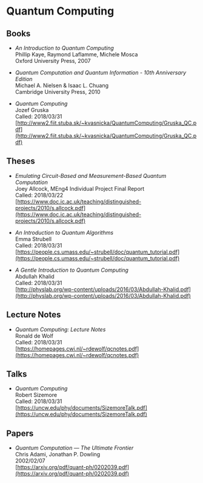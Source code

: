 # Quantum Computing

## Books

*   *An Introduction to Quantum Computing*  
    Phillip Kaye, Raymond Laflamme, Michele Mosca  
    Oxford University Press, 2007  

*   *Quantum Computation and Quantum Information - 10th Anniversary Edition*  
    Michael A. Nielsen & Isaac L. Chuang  
    Cambridge University Press, 2010  

*   *Quantum Computing*  
    Jozef Gruska  
    Called: 2018/03/31  
    [http://www2.fiit.stuba.sk/~kvasnicka/QuantumComputing/Gruska_QC.pdf](http://www2.fiit.stuba.sk/~kvasnicka/QuantumComputing/Gruska_QC.pdf)  


## Theses

*   *Emulating Circuit-Based and Measurement-Based Quantum Computation*  
    Joey Allcock, MEng4 Individual Project Final Report  
    Called: 2018/03/22   
    [https://www.doc.ic.ac.uk/teaching/distinguished-projects/2010/s.allcock.pdf](https://www.doc.ic.ac.uk/teaching/distinguished-projects/2010/s.allcock.pdf)  

*   *An Introduction to Quantum Algorithms*  
    Emma Strubell  
    Called: 2018/03/31  
    [https://people.cs.umass.edu/~strubell/doc/quantum_tutorial.pdf](https://people.cs.umass.edu/~strubell/doc/quantum_tutorial.pdf)  

*   *A Gentle Introduction to Quantum Computing*  
    Abdullah Khalid  
    Called: 2018/03/31  
    [http://physlab.org/wp-content/uploads/2016/03/Abdullah-Khalid.pdf](http://physlab.org/wp-content/uploads/2016/03/Abdullah-Khalid.pdf)  


## Lecture Notes

*   *Quantum Computing: Lecture Notes*  
    Ronald de Wolf  
    Called: 2018/03/31    
    [https://homepages.cwi.nl/~rdewolf/qcnotes.pdf](https://homepages.cwi.nl/~rdewolf/qcnotes.pdf)  


## Talks

*   *Quantum Computing*  
    Robert Sizemore  
    Called: 2018/03/31  
    [https://uncw.edu/phy/documents/SizemoreTalk.pdf](https://uncw.edu/phy/documents/SizemoreTalk.pdf)  


## Papers

*   *Quantum Computation — The Ultimate Frontier*  
    Chris Adami, Jonathan P. Dowling  
    2002/02/07  
    [https://arxiv.org/pdf/quant-ph/0202039.pdf](https://arxiv.org/pdf/quant-ph/0202039.pdf)







